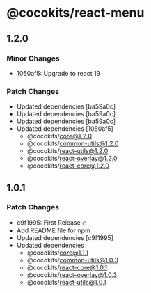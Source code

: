 # @cocokits/react-menu

## 1.2.0

### Minor Changes

- 1050af5: Upgrade to react 19

### Patch Changes

- Updated dependencies [ba59a0c]
- Updated dependencies [ba59a0c]
- Updated dependencies [ba59a0c]
- Updated dependencies [1050af5]
  - @cocokits/core@1.2.0
  - @cocokits/common-utils@1.2.0
  - @cocokits/react-utils@1.2.0
  - @cocokits/react-overlay@1.2.0
  - @cocokits/react-core@1.2.0

## 1.0.1

### Patch Changes

- c9f1995: First Release 🔥
- Add README file for npm
- Updated dependencies [c9f1995]
- Updated dependencies
  - @cocokits/core@1.1.1
  - @cocokits/common-utils@1.0.3
  - @cocokits/react-core@1.0.1
  - @cocokits/react-overlay@1.0.3
  - @cocokits/react-utils@1.0.1
